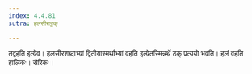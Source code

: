 ```yaml
---
index: 4.4.81
sutra: हलसीराट्ठक्

---
```

तद्वहति इत्येव। हलसीरशब्दाभ्यां द्वितीयास्मर्थाभ्यां वहति इत्येतस्मिन्नर्थे ठक् प्रत्ययो भवति। हलं वहति हालिकः। सैरिकः।